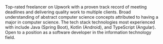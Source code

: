 Top-rated freelancer on Upwork with a proven track record of meeting deadlines and
delivering quality work to multiple clients. Broad understanding of abstract computer science
concepts attributed to having a major in computer science. The tech stack technologies most
experienced with include Java (Spring Boot), Kotlin (Android), and TypeScript (Angular).
Open to a position as a software developer in the information technology field.
